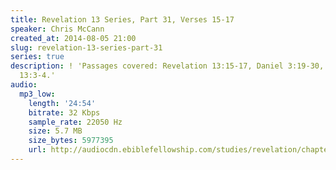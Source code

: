 ```yaml
---
title: Revelation 13 Series, Part 31, Verses 15-17
speaker: Chris McCann
created_at: 2014-08-05 21:00
slug: revelation-13-series-part-31
series: true
description: ! 'Passages covered: Revelation 13:15-17, Daniel 3:19-30, Revelation
  13:3-4.'
audio:
  mp3_low:
    length: '24:54'
    bitrate: 32 Kbps
    sample_rate: 22050 Hz
    size: 5.7 MB
    size_bytes: 5977395
    url: http://audiocdn.ebiblefellowship.com/studies/revelation/chapter-13/2014.08.05_McCann_-_Revelation_13_Series_Part_31.mp3
---
```

